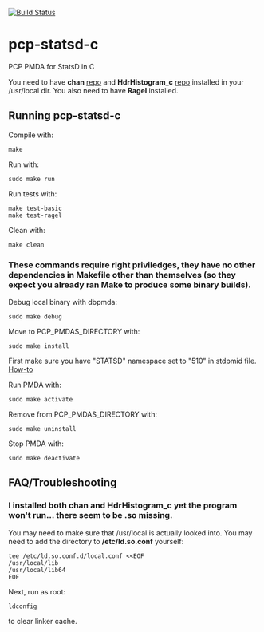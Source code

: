 [![Build Status](https://travis-ci.com/Erbenos/pcp-statsd-c.svg?branch=aggregating-values)](https://travis-ci.com/Erbenos/pcp-statsd-c)

# pcp-statsd-c
PCP PMDA for StatsD in C

You need to have **chan** [repo](https://github.com/tylertreat/chan) and **HdrHistogram_c** [repo](https://github.com/HdrHistogram/HdrHistogram_c) installed in your /usr/local dir. You also need to have **Ragel** installed. 

## Running pcp-statsd-c
Compile with:

```
make
```

Run with:

```
sudo make run
```

Run tests with:

```
make test-basic
make test-ragel
```

Clean with:

```
make clean
```

### These commands require right priviledges, they have no other dependencies in Makefile other than themselves (so they expect you already ran Make to produce some binary builds).

Debug local binary with dbpmda:
```
sudo make debug
```

Move to PCP_PMDAS_DIRECTORY with:

```
sudo make install
```

First make sure you have "STATSD" namespace set to "510" in stdpmid file. [How-to](https://pcp.io/books/PCP_PG/html/id5189538.html)

Run PMDA with:

```
sudo make activate
```

Remove from PCP_PMDAS_DIRECTORY with:

```
sudo make uninstall
```

Stop PMDA with:

```
sudo make deactivate
```

##
## FAQ/Troubleshooting

### I installed both **chan** and **HdrHistogram_c** yet the program won't run... there seem to be .so missing.
You may need to make sure that /usr/local is actually looked into. You may need to add the directory to **/etc/ld.so.conf** yourself:
```
tee /etc/ld.so.conf.d/local.conf <<EOF
/usr/local/lib
/usr/local/lib64
EOF
```
Next, run as root:
```
ldconfig
```
to clear linker cache.
